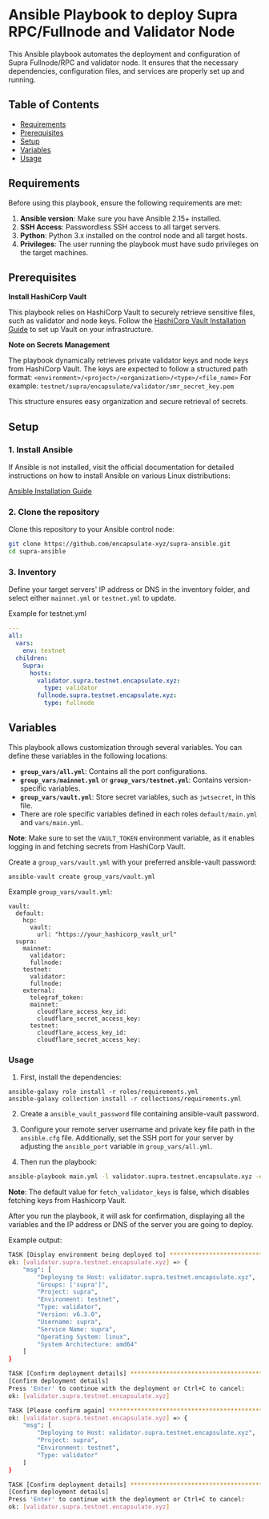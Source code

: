 # Ansible Playbook to deploy Supra RPC/Fullnode and Validator Node 

This Ansible playbook automates the deployment and configuration of Supra Fullnode/RPC and validator node. It ensures that the necessary dependencies, configuration files, and services are properly set up and running.

## Table of Contents

- [Requirements](#requirements)
- [Prerequisites](#prerequisites)
- [Setup](#setup)
- [Variables](#variables)
- [Usage](#usage)

## Requirements

Before using this playbook, ensure the following requirements are met:

1. **Ansible version**: Make sure you have Ansible 2.15+ installed.
2. **SSH Access**: Passwordless SSH access to all target servers.
3. **Python**: Python 3.x installed on the control node and all target hosts.
4. **Privileges**: The user running the playbook must have sudo privileges on the target machines.

## Prerequisites

**Install HashiCorp Vault**

This playbook relies on HashiCorp Vault to securely retrieve sensitive files, such as validator and node keys. Follow the [HashiCorp Vault Installation Guide](https://developer.hashicorp.com/vault/tutorials/getting-started/getting-started-install) to set up Vault on your infrastructure.

**Note on Secrets Management**

The playbook dynamically retrieves private validator keys and node keys from HashiCorp Vault. The keys are expected to follow a structured path format:
`<environment>/<project>/<organization>/<type>/<file_name>`
For example:
`testnet/supra/encapsulate/validator/smr_secret_key.pem`

This structure ensures easy organization and secure retrieval of secrets.

## Setup

### 1. Install Ansible

If Ansible is not installed, visit the official documentation for detailed instructions on how to install Ansible on various Linux distributions:

[Ansible Installation Guide](https://docs.ansible.com/ansible/latest/installation_guide/installation_distros.html)


### 2. Clone the repository

Clone this repository to your Ansible control node:

```bash
git clone https://github.com/encapsulate-xyz/supra-ansible.git
cd supra-ansible
```

### 3. Inventory

Define your target servers' IP address or DNS in the inventory folder, and select either `mainnet.yml` or `testnet.yml` to update.

Example for testnet.yml

```yaml
---
all:
  vars:
    env: testnet
  children:
    Supra:
      hosts:
        validator.supra.testnet.encapsulate.xyz:
          type: validator
        fullnode.supra.testnet.encapsulate.xyz:
          type: fullnode
```

## Variables

This playbook allows customization through several variables. You can define these variables in the following locations:

- **`group_vars/all.yml`**: Contains all the port configurations.
- **`group_vars/mainnet.yml`** or **`group_vars/testnet.yml`**: Contains version-specific variables.
- **`group_vars/vault.yml`**: Store secret variables, such as `jwtsecret`, in this file.
- There are role specific variables defined in each roles `default/main.yml` and `vars/main.yml`.

**Note**: Make sure to set the `VAULT_TOKEN` environment variable, as it enables logging in and fetching secrets from HashiCorp Vault.

Create a `group_vars/vault.yml` with your preferred ansible-vault password:

```
ansible-vault create group_vars/vault.yml
```

Example `group_vars/vault.yml`:
```
vault:
  default:
    hcp:
      vault:
        url: "https://your_hashicorp_vault_url"
  supra:
    mainnet:
      validator:
      fullnode:
    testnet:
      validator:
      fullnode:
    external:
      telegraf_token:
      mainnet:
        cloudflare_access_key_id:
        cloudflare_secret_access_key:
      testnet:
        cloudflare_access_key_id:
        cloudflare_secret_access_key:

```

### Usage

1. First, install the dependencies:

  ```
  ansible-galaxy role install -r roles/requirements.yml
  ansible-galaxy collection install -r collections/requirements.yml
  ```

2. Create a `ansible_vault_password` file containing ansible-vault password.

3. Configure your remote server username and private key file path in the `ansible.cfg` file. Additionally, set the SSH port for your server by adjusting the `ansible_port` variable in `group_vars/all.yml`.

3. Then run the playbook:

  ```bash
  ansible-playbook main.yml -l validator.supra.testnet.encapsulate.xyz -e "fetch_validator_keys=true"
  ```

**Note**: The default value for `fetch_validator_keys` is false, which disables fetching keys from Hashicorp Vault.

After you run the playbook, it will ask for confirmation, displaying all the variables and the IP address or DNS of the server you are going to deploy.

Example output:

```bash
TASK [Display environment being deployed to] ***************************************************************************************************
ok: [validator.supra.testnet.encapsulate.xyz] => {
    "msg": [
        "Deploying to Host: validator.supra.testnet.encapsulate.xyz",
        "Groups: ['supra']",
        "Project: supra",
        "Environment: testnet",
        "Type: validator",
        "Version: v6.3.0",
        "Username: supra",
        "Service Name: supra",
        "Operating System: linux",
        "System Architecture: amd64"
    ]
}

TASK [Confirm deployment details] **************************************************************************************************************
[Confirm deployment details]
Press 'Enter' to continue with the deployment or Ctrl+C to cancel:
ok: [validator.supra.testnet.encapsulate.xyz]

TASK [Please confirm again] ********************************************************************************************************************
ok: [validator.supra.testnet.encapsulate.xyz] => {
    "msg": [
        "Deploying to Host: validator.supra.testnet.encapsulate.xyz",
        "Project: supra",
        "Environment: testnet",
        "Type: validator"
    ]
}

TASK [Confirm deployment details] **************************************************************************************************************
[Confirm deployment details]
Press 'Enter' to continue with the deployment or Ctrl+C to cancel:
ok: [validator.supra.testnet.encapsulate.xyz]
```

